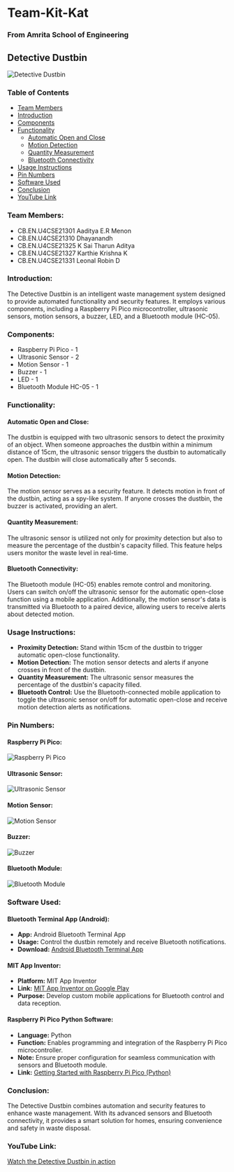 # Team-Kit-Kat
### From Amrita School of Engineering
## Detective Dustbin

![Detective Dustbin](https://github.com/Leonallr10/Team-Kit-Kat/assets/118210551/dea43ef5-17ed-4c86-a66c-39ae459dc308)

### Table of Contents
- [Team Members](#team-members)
- [Introduction](#introduction)
- [Components](#components)
- [Functionality](#functionality)
  - [Automatic Open and Close](#automatic-open-and-close)
  - [Motion Detection](#motion-detection)
  - [Quantity Measurement](#quantity-measurement)
  - [Bluetooth Connectivity](#bluetooth-connectivity)
- [Usage Instructions](#usage-instructions)
- [Pin Numbers](#pin-numbers)
- [Software Used](#software-used)
- [Conclusion](#conclusion)
- [YouTube Link](#youtube-link)

### Team Members:

- CB.EN.U4CSE21301 Aaditya E.R Menon
- CB.EN.U4CSE21310 Dhayanandh
- CB.EN.U4CSE21325 K Sai Tharun Aditya
- CB.EN.U4CSE21327 Karthie Krishna K
- CB.EN.U4CSE21331 Leonal Robin D

### Introduction:

The Detective Dustbin is an intelligent waste management system designed to provide automated functionality and security features. It employs various components, including a Raspberry Pi Pico microcontroller, ultrasonic sensors, motion sensors, a buzzer, LED, and a Bluetooth module (HC-05).

### Components:

- Raspberry Pi Pico - 1
- Ultrasonic Sensor - 2
- Motion Sensor - 1
- Buzzer - 1
- LED - 1
- Bluetooth Module HC-05 - 1

### Functionality:

#### Automatic Open and Close:

The dustbin is equipped with two ultrasonic sensors to detect the proximity of an object. When someone approaches the dustbin within a minimum distance of 15cm, the ultrasonic sensor triggers the dustbin to automatically open. The dustbin will close automatically after 5 seconds.

#### Motion Detection:

The motion sensor serves as a security feature. It detects motion in front of the dustbin, acting as a spy-like system. If anyone crosses the dustbin, the buzzer is activated, providing an alert.

#### Quantity Measurement:

The ultrasonic sensor is utilized not only for proximity detection but also to measure the percentage of the dustbin's capacity filled. This feature helps users monitor the waste level in real-time.

#### Bluetooth Connectivity:

The Bluetooth module (HC-05) enables remote control and monitoring. Users can switch on/off the ultrasonic sensor for the automatic open-close function using a mobile application. Additionally, the motion sensor's data is transmitted via Bluetooth to a paired device, allowing users to receive alerts about detected motion.

### Usage Instructions:

- **Proximity Detection:** Stand within 15cm of the dustbin to trigger automatic open-close functionality.
- **Motion Detection:** The motion sensor detects and alerts if anyone crosses in front of the dustbin.
- **Quantity Measurement:** The ultrasonic sensor measures the percentage of the dustbin's capacity filled.
- **Bluetooth Control:** Use the Bluetooth-connected mobile application to toggle the ultrasonic sensor on/off for automatic open-close and receive motion detection alerts as notifications.

### Pin Numbers:

#### Raspberry Pi Pico:
![Raspberry Pi Pico](https://github.com/Leonallr10/Team-Kit-Kat/assets/118210551/6a8e9105-78b7-45e3-a088-3f979f7bab66)

#### Ultrasonic Sensor:
![Ultrasonic Sensor](https://github.com/Leonallr10/Team-Kit-Kat/assets/118210551/10bf6c50-b2af-4005-a209-3346a8d01b59)

#### Motion Sensor:
![Motion Sensor](https://github.com/Leonallr10/Team-Kit-Kat/assets/118210551/e6f8d103-54f1-42df-95ac-befba7e48ea3)

#### Buzzer:
![Buzzer](https://github.com/Leonallr10/Team-Kit-Kat/assets/118210551/f4793156-fbd1-447a-8a30-f28e25eac407)

#### Bluetooth Module:
![Bluetooth Module](https://github.com/Leonallr10/Team-Kit-Kat/assets/118210551/f387224f-430e-4088-86f1-d0e94322f124)

### Software Used:

#### Bluetooth Terminal App (Android):

- **App:** Android Bluetooth Terminal App
- **Usage:** Control the dustbin remotely and receive Bluetooth notifications.
- **Download:** [Android Bluetooth Terminal App](https://appinventor.mit.edu/)

#### MIT App Inventor:

- **Platform:** MIT App Inventor
- **Link:** [MIT App Inventor on Google Play](https://play.google.com/store/apps/details?id=de.kai_morich.serial_bluetooth_terminal&pcampaignid=web_share)
- **Purpose:** Develop custom mobile applications for Bluetooth control and data reception.

#### Raspberry Pi Pico Python Software:

- **Language:** Python
- **Function:** Enables programming and integration of the Raspberry Pi Pico microcontroller.
- **Note:** Ensure proper configuration for seamless communication with sensors and Bluetooth module.
- **Link:** [Getting Started with Raspberry Pi Pico (Python)](https://projects.raspberrypi.org/en/projects/getting-started-with-the-pico/2)

### Conclusion:

The Detective Dustbin combines automation and security features to enhance waste management. With its advanced sensors and Bluetooth connectivity, it provides a smart solution for homes, ensuring convenience and safety in waste disposal.

### YouTube Link:
[Watch the Detective Dustbin in action](https://youtu.be/30gV1dWLi8w)
